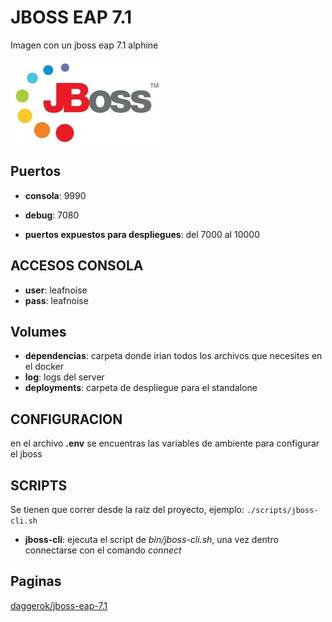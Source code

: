 # JBOSS EAP 7.1

Imagen con un jboss eap 7.1 alphine

![alt text](img/jboss.jpg)


## Puertos

* **consola**: 9990
* **debug**: 7080

* **puertos expuestos para despliegues**: del 7000 al 10000


## ACCESOS CONSOLA

* **user**: leafnoise
* **pass**: leafnoise

## Volumes

* **dependencias**: carpeta donde irian todos los archivos que necesites en el docker
* **log**: logs del server
* **deployments**: carpeta de despliegue para el standalone


## CONFIGURACION

en el archivo **.env** se encuentras las variables de ambiente para configurar el jboss


## SCRIPTS

Se tienen que correr desde la raiz del proyecto, ejemplo:
`./scripts/jboss-cli.sh`

* **jboss-cli**: ejecuta el script de *bin/jboss-cli.sh*, una vez dentro connectarse con el comando *connect*  


## Paginas

[daggerok/jboss-eap-7.1](https://hub.docker.com/r/daggerok/jboss-eap-7.1)
